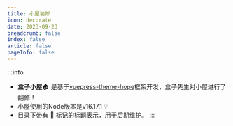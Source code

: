 ```yaml
---
title: 小屋装修
icon: decorate
date: 2023-09-23
breadcrumb: false
index: false
article: false
pageInfo: false
---
```


:::info
- **盒子小屋**:house: 是基于[vuepress-theme-hope](https://theme-hope.vuejs.press/zh/)框架开发，盒子先生对小屋进行了翻修！
- 小屋使用的Node版本是v16.17.1 :bulb:
- 目录下带有 :pushpin: 标记的标题表示，用于后期维护。
:::

<AutoCatalog />